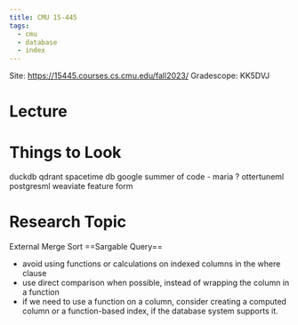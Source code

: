 ```yaml
---
title: CMU 15-445
tags:
  - cmu
  - database
  - index
---
```

Site: https://15445.courses.cs.cmu.edu/fall2023/
Gradescope: KK5DVJ

# Lecture




# Things to Look
duckdb 
qdrant
spacetime db
google summer of code - maria ?
ottertuneml
postgresml 
weaviate
feature form

# Research Topic
External Merge Sort
==Sargable Query==
- avoid using functions or calculations on indexed columns in the where clause
- use direct comparison when possible, instead of wrapping the column in a function
- if we need to use a function on a column, consider creating a computed column or a function-based index, if the database system supports it.
